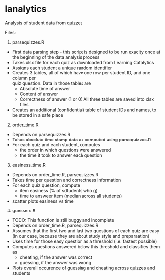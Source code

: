 lanalytics
==========

Analysis of student data from quizzes

Files:

1. parsequizzes.R

- First data parsing step - this script is designed to be run exaclty once at 
    the beginning of the data analysis process
- Takes xlsx file for each quiz as downloaded from Learning Catalytics
- Assigns each student a unique random identifier
- Creates 3 tables, all of which have one row per student ID, and one column per   
    quiz question. Data in those tables are 
    - Absolute time of answer
    - Content of answer
    - Correctness of answer (1 or 0)
    All three tables are saved into xlsx files
- Creates an additional (confidential) table of student IDs and names, to be
    stored in a safe place


2. order_time.R

- Depends on parsequizzes.R
- Takes absolute time stamp data as computed using parsequizzes.R
- For each quiz and each student, computes 
    - the order in which questions were answered
    - the time it took to answer each question


3. easiness_time.R

- Depends on order_time.R, parsequizzes.R 
- Takes time per question and correctness information
- For each quiz question, compute
    - item easiness (% of sdtudents who g)
    - time to answeer item (median across all students)
- scatter plots easiness vs time


4. guessers.R

- TODO: This function is still buggy and incomplete
- Depends on order_time.R, parsequizzes.R
- Assumes that the first two and last two questions of each quiz are easy 
    (in our case, because they are about study style and preparaation)
- Uses time for those easy question as a threshold (i.e. fastest possible)
- Computes questions answered below this threshold and classifies them as
    - cheating, if the answer was correct
    - guessing, if the answer was wrong
- Plots overall occurence of guessing and cheating across quizzes and students



